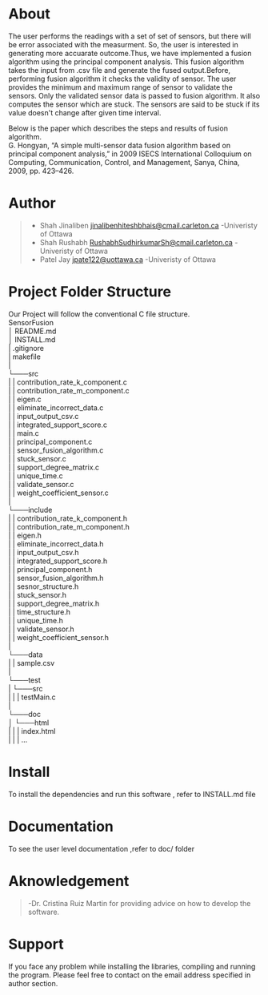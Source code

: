 # About
The user performs the readings with a set of set of sensors, but there will be error associated with the measurment.
So, the user is interested in generating more accuarate outcome.Thus, we have implemented a fusion algorithm using the principal component analysis.
This fusion algorithm takes the input from .csv file and generate the fused output.Before, performing fusion algorithm it checks the validity of sensor.
The user provides the minimum and maximum range of sensor to validate the sensors. Only the validated sensor data is passed to fusion algorithm.
It also computes the sensor which are stuck. The sensors are said to be stuck if its value doesn't change after given time interval.

Below is the paper which describes the steps and results of fusion algorithm.<br>
G. Hongyan, “A simple multi-sensor data fusion algorithm based on principal component analysis,” in 2009 ISECS International Colloquium on Computing, Communication, Control, and Management, Sanya, China, 2009, pp. 423–426.

# Author
> - Shah Jinaliben <jinalibenhiteshbhais@cmail.carleton.ca> -Univeristy of Ottawa
> - Shah Rushabh <RushabhSudhirkumarSh@cmail.carleton.ca> -Univeristy of Ottawa
> - Patel Jay <jpate122@uottawa.ca> -Univeristy of Ottawa

# Project Folder Structure
Our Project will follow the conventional C file structure.<br>
SensorFusion<br>
│  README.md<br>
│   INSTALL.md<br>
|   .gitignore<br>
|   makefile<br>
|<br>
└───src<br>
|   |   contribution_rate_k_component.c<br>
|   |   contribution_rate_m_component.c<br>
|   |   eigen.c<br>
|   |   eliminate_incorrect_data.c<br>
|   |   input_output_csv.c<br>
|   |   integrated_support_score.c<br>
|   |	main.c<br>
|	|	principal_component.c<br>
|	|	sensor_fusion_algorithm.c<br>
|	|	stuck_sensor.c<br>
|	|	support_degree_matrix.c<br>
|	|	unique_time.c<br>
|	|	validate_sensor.c<br>
|	|	weight_coefficient_sensor.c<br>
|<br>
└───include<br>
|   |   contribution_rate_k_component.h<br>
|   |   contribution_rate_m_component.h<br>
|   |   eigen.h<br>
|   |   eliminate_incorrect_data.h<br>
|   |   input_output_csv.h<br>
|   |   integrated_support_score.h<br>
|	|	principal_component.h<br>
|	|	sensor_fusion_algorithm.h<br>
|	|	sesnor_structure.h<br>
|	|	stuck_sensor.h<br>
|	|	support_degree_matrix.h<br>
|	|	time_structure.h<br>
|	|	unique_time.h<br>
|	|	validate_sensor.h<br>
|	|	weight_coefficient_sensor.h<br>
|<br>
└───data<br>
|   |   sample.csv<br>
|<br>
└───test<br>
|	└───src<br>
|	|	|	testMain.c<br>
|<br>
└───doc<br>
│   └───html<br>
|   |   |	index.html<br>
|	|	|	...<br>


# Install
To install the dependencies and run this software , refer to INSTALL.md file

# Documentation
To see the user level documentation ,refer to doc/ folder

# Aknowledgement
> -Dr. Cristina Ruiz Martin for providing advice on how to develop the software.

# Support
If you face any problem while installing the libraries, compiling and running the program.
Please feel free to contact on the email address specified in author section.